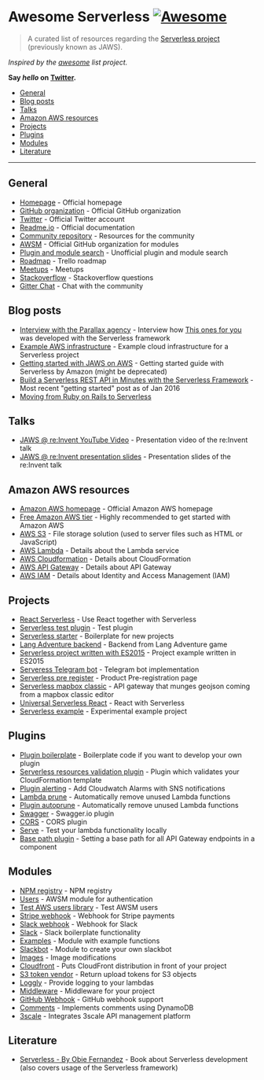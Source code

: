 # Awesome Serverless [![Awesome](https://cdn.rawgit.com/sindresorhus/awesome/d7305f38d29fed78fa85652e3a63e154dd8e8829/media/badge.svg)](https://github.com/sindresorhus/awesome)

> A curated list of resources regarding the [Serverless project](https://github.com/serverless) (previously known as JAWS).

*Inspired by the [awesome](https://github.com/sindresorhus/awesome) list project.*

**Say *hello* on [Twitter](https://twitter.com/pmmuens).**

- [General](#general)
- [Blog posts](#blog-posts)
- [Talks](#talks)
- [Amazon AWS resources](#amazon-aws-resources)
- [Projects](#projects)
- [Plugins](#plugins)
- [Modules](#modules)
- [Literature](#literature)

---

## General

- [Homepage](http://serverless.com) - Official homepage
- [GitHub organization](http://github.com/serverless) - Official GitHub organization
- [Twitter](https://twitter.com/goserverless) - Official Twitter account
- [Readme.io](https://serverless.readme.io) - Official documentation
- [Community repository](https://github.com/serverless/serverless-community) - Resources for the community
- [AWSM](https://github.com/awsm-org/awsm) - Official GitHub organization for modules
- [Plugin and module search](https://pmuens.github.io/serverless-search) - Unofficial plugin and module search
- [Roadmap](https://trello.com/b/EX6SxBJJ/serverless) - Trello roadmap
- [Meetups](http://www.meetup.com/serverless/) - Meetups
- [Stackoverflow](http://stackoverflow.com/questions/tagged/serverless) - Stackoverflow questions
- [Gitter Chat](https://gitter.im/serverless/serverless) - Chat with the community

## Blog posts

- [Interview with the Parallax agency](https://serverlesscode.com/post/david-guetta-online-recording-with-lambda) - Interview how [This ones for you](http://thisonesforyou.com) was developed with the Serverless framework
- [Example AWS infrastructure](https://serverlesscode.com/images/guetta_article/image04.png) - Example cloud infrastructure for a Serverless project
- [Getting started with JAWS on AWS](https://aws.amazon.com/de/blogs/compute/getting-started-with-jaws-on-amazon-web-services/) - Getting started guide with Serverless by Amazon (might be deprecated)
- [Build a Serverless REST API in Minutes with the Serverless Framework](https://blog.codeship.com/a-serverless-rest-api-in-minutes/) - Most recent "getting started" post as of Jan 2016
- [Moving from Ruby on Rails to Serverless](http://microapps.com/blog/learnt-building-monolithic-rails-app/)

## Talks

- [JAWS @ re:Invent YouTube Video](https://www.youtube.com/watch?v=D_U6luQ6I90) - Presentation video of the re:Invent talk 
- [JAWS @ re:Invent presentation slides](http://de.slideshare.net/AmazonWebServices/dvo209-jaws-a-scalable-serverless-framework) - Presentation slides of the re:Invent talk

## Amazon AWS resources

- [Amazon AWS homepage](http://aws.amazon.com) - Official Amazon AWS homepage
- [Free Amazon AWS tier](http://aws.amazon.com/free) - Highly recommended to get started with Amazon AWS
- [AWS S3](https://aws.amazon.com/s3) - File storage solution (used to server files such as HTML or JavaScript)
- [AWS Lambda](https://aws.amazon.com/lambda/details) - Details about the Lambda service
- [AWS Cloudformation](https://aws.amazon.com/cloudformation/) - Details about CloudFormation
- [AWS API Gateway](https://aws.amazon.com/api-gateway/) - Details about API Gateway
- [AWS IAM](https://aws.amazon.com/iam/) - Details about Identity and Access Management (IAM)

## Projects

- [React Serverless](https://github.com/hiromoon/react-serverless) - Use React together with Serverless
- [Serverless test plugin](https://github.com/arabold/serverless-test-plugin) - Test plugin
- [Serverless starter](https://github.com/serverless/serverless-starter) - Boilerplate for new projects
- [Lang Adventure backend](https://github.com/jonatasschagas/langadventurebackend) - Backend from Lang Adventure game
- [Serverless project written with ES2015](https://github.com/mpppk/serverless-project-written-in-es2015) - Project example written in ES2015
- [Serveress Telegram bot](https://github.com/minibikini/serverless-telegram-bot) - Telegram bot implementation
- [Serverless pre register](https://github.com/agentmilindu/Serverless-Pre-Register) - Product Pre-registration page
- [Serverless mapbox classic](https://github.com/LukeSwart/serverless-mapbox-classic) - API gateway that munges geojson coming from a mapbox classic editor
- [Universal Serverless React](https://github.com/jstrutz/universal-serverless-react) - React with Serverless
- [Serverless example](https://github.com/iblue/serverless-example) - Experimental example project

## Plugins

- [Plugin boilerplate](https://github.com/serverless/serverless-plugin-boilerplate) - Boilerplate code if you want to develop your own plugin
- [Serverless resources validation plugin](https://github.com/tmilewski/serverless-resources-validation-plugin) - Plugin which validates your CloudFormation template
- [Plugin alerting](https://github.com/martinlindenberg/serverless-plugin-alerting) - Add Cloudwatch Alarms with SNS notifications
- [Lambda prune](https://github.com/Nopik/serverless-lambda-prune-plugin) - Automatically remove unused Lambda functions
- [Plugin autoprune](https://github.com/kennu/serverless-plugin-autoprune) - Automatically remove unused Lambda functions
- [Swagger](https://github.com/marklawlor/serverless-swagger) - Swagger.io plugin
- [CORS](https://github.com/joostfarla/serverless-cors-plugin) - CORS plugin
- [Serve](https://github.com/Nopik/serverless-serve) - Test your lambda functionality locally
- [Base path plugin](https://github.com/daffinity/serverless-base-path-plugin) - Setting a base path for all API Gateway endpoints in a component

## Modules

- [NPM registry](https://github.com/Inbot/awsm-npm-registry) - NPM registry
- [Users](https://github.com/dekz/awsm-users) - AWSM module for authentication
- [Test AWS users library](https://github.com/oren/test-awsm-users) - Test AWSM users
- [Stripe webhook](https://github.com/eahefnawy/serverless-stripe-webhook) - Webhook for Stripe payments
- [Slack webhook](https://github.com/eahefnawy/serverless-slack-webhook) - Webhook for Slack
- [Slack](https://github.com/serverless/serverless-slack) - Slack boilerplate functionality
- [Examples](https://github.com/remicastaing/serverless-examples) - Module with example functions
- [Slackbot](https://github.com/serverless/serverless-slackbot) - Module to create your own slackbot
- [Images](https://github.com/awsm-org/awsm-images) - Image modifications
- [Cloudfront](https://github.com/boushley/awsm-cloudfront) - Puts CloudFront distribution in front of your project
- [S3 token vendor](https://github.com/binoculars/awsm-s3tokenvendor) - Return upload tokens for S3 objects
- [Loggly](https://github.com/jwulf/awsm-loggly) - Provide logging to your lambdas
- [Middleware](https://github.com/jwulf/awsm-middleware) - Middleware for your project
- [GitHub Webhook](https://github.com/bisque33/awsm-github-webhook) - GitHub webhook support
- [Comments](https://github.com/donleyp/awsm-comments) - Implements comments using DynamoDB
- [3scale](https://github.com/jerzyn/awsm-3scale) - Integrates 3scale API management platform

## Literature

- [Serverless - By Obie Fernandez](https://leanpub.com/serverless) - Book about Serverless development (also covers usage of the Serverless framework)
